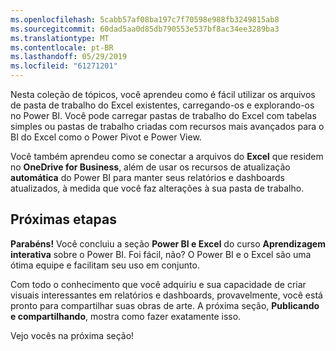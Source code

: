 ```yaml
---
ms.openlocfilehash: 5cabb57af08ba197c7f70598e988fb3249815ab8
ms.sourcegitcommit: 60dad5aa0d85db790553e537bf8ac34ee3289ba3
ms.translationtype: MT
ms.contentlocale: pt-BR
ms.lasthandoff: 05/29/2019
ms.locfileid: "61271201"
---
```

Nesta coleção de tópicos, você aprendeu como é fácil utilizar os arquivos de pasta de trabalho do Excel existentes, carregando-os e explorando-os no Power BI. Você pode carregar pastas de trabalho do Excel com tabelas simples ou pastas de trabalho criadas com recursos mais avançados para o BI do Excel como o Power Pivot e Power View.

Você também aprendeu como se conectar a arquivos do **Excel** que residem no **OneDrive for Business**, além de usar os recursos de atualização **automática** do Power BI para manter seus relatórios e dashboards atualizados, à medida que você faz alterações à sua pasta de trabalho.

## <a name="next-steps"></a>Próximas etapas
**Parabéns!** Você concluiu a seção **Power BI e Excel** do curso **Aprendizagem interativa** sobre o Power BI. Foi fácil, não? O Power BI e o Excel são uma ótima equipe e facilitam seu uso em conjunto.

Com todo o conhecimento que você adquiriu e sua capacidade de criar visuais interessantes em relatórios e dashboards, provavelmente, você está pronto para compartilhar suas obras de arte. A próxima seção, **Publicando e compartilhando**, mostra como fazer exatamente isso.

Vejo vocês na próxima seção!

